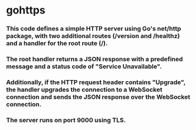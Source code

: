 # gohttps

### This code defines a simple HTTP server using Go's net/http package, with two additional routes (/version and /healthz) and a handler for the root route (/). 

### The root handler returns a JSON response with a predefined message and a status code of "Service Unavailable". 

### Additionally, if the HTTP request header contains "Upgrade", the handler upgrades the connection to a WebSocket connection and sends the JSON response over the WebSocket connection. 

### The server runs on port 9000 using TLS.